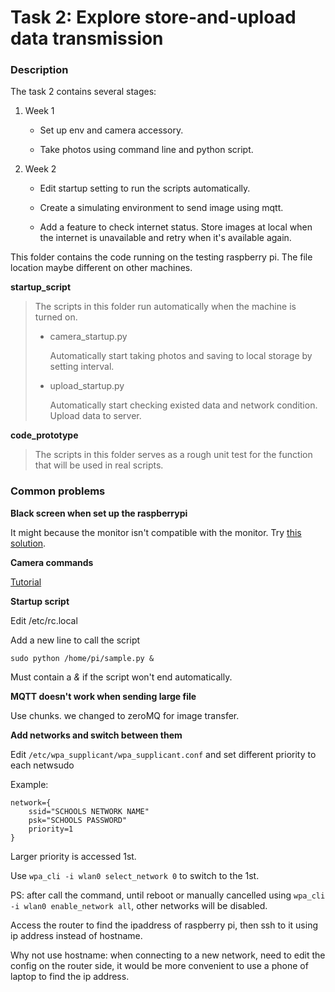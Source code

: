 # Task 2: Explore store-and-upload data transmission

### Description

The task 2 contains several stages:

1. Week 1
   
   * Set up env and camera accessory. 
   
   * Take photos using command line and python script.

2. Week 2
   
   * Edit startup setting to run the scripts automatically.
   
   * Create a simulating environment to send image using mqtt.
   
   * Add a feature to check internet status. Store images at local when the internet is unavailable and retry when it's available again.



This folder contains the code running on the testing raspberry pi. The file location maybe different on other machines.

**startup_script**

> The scripts in this folder run automatically when the machine is turned on.
> * camera_startup.py
> 
>   Automatically start taking photos and saving to local storage by setting interval.
> * upload_startup.py
> 
>   Automatically start checking existed data and network condition. Upload data to server.

**code_prototype**

> The scripts in this folder serves as a rough unit test for the function that will be used in real scripts.



### Common problems

**Black screen when set up the raspberrypi**

It might because the monitor isn't compatible with the monitor. Try [this solution](https://raspberrypi.stackexchange.com/questions/7009/will-not-boot-black-screen-only).



**Camera commands**

[Tutorial](https://projects.raspberrypi.org/en/projects/getting-started-with-picamera/0)



**Startup script**

Edit /etc/rc.local

Add a new line to call the script

```sudo python /home/pi/sample.py &```

Must contain a *&* if the script won't end automatically.

**MQTT doesn't work when sending large file**

Use chunks. we changed to zeroMQ for image transfer.


**Add networks and switch between them**

Edit `/etc/wpa_supplicant/wpa_supplicant.conf` and set different priority to each netwsudo

Example:
```
network={
    ssid="SCHOOLS NETWORK NAME"
    psk="SCHOOLS PASSWORD"
    priority=1
}
```

Larger priority is accessed 1st.

Use
`wpa_cli -i wlan0 select_network 0` to switch to the 1st.

PS: after call the command, until reboot or manually cancelled using `wpa_cli -i wlan0 enable_network all`, other networks will be disabled.

Access the router to find the ipaddress of raspberry pi, then ssh to it using ip address instead of hostname.

Why not use hostname: when connecting to a new network, need to edit the config on the router side, it would be more convenient to use a phone of laptop to find the ip address.







